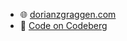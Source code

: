 - 🌐 [dorianzgraggen.com](https://www.dorianzgraggen.com/)
- 🌱 [Code on Codeberg](https://codeberg.org/dutlef/)

